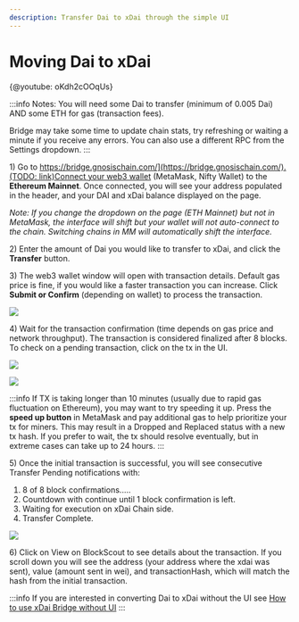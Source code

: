 ```yaml
---
description: Transfer Dai to xDai through the simple UI
---
```


# Moving Dai to xDai

{@youtube: oKdh2cOOqUs}

:::info
Notes: You will need some Dai to transfer (minimum of 0.005 Dai) AND some ETH for gas (transaction fees).

Bridge may take some time to update chain stats, try refreshing or waiting a minute if you receive any errors. You can also use a different RPC from the Settings dropdown.
:::

1\) Go to [https://bridge.gnosischain.com/](https://bridge.gnosischain.com/). (TODO: link)Connect your web3 wallet](/wallets/metamask/metamask-setup.md) (MetaMask, Nifty Wallet) to the **Ethereum Mainnet**. Once connected, you will see your address populated in the header, and your DAI and xDai balance displayed on the page.

_Note: If you change the dropdown on the page (ETH Mainnet) but not in MetaMask, the interface will shift but your wallet will not auto-connect to the chain. Switching chains in MM will automatically shift the interface._

2\) Enter the amount of Dai you would like to transfer to xDai, and click the **Transfer** button.

3\) The web3 wallet window will open with transaction details. Default gas price is fine, if you would like a faster transaction you can increase. Click **Submit or Confirm** (depending on wallet) to process the transaction.

![](/img/bridges/xdai/confirm.png)

4\) Wait for the transaction confirmation (time depends on gas price and network throughput). The transaction is considered finalized after 8 blocks. To check on a pending transaction, click on the tx in the UI.

![](/img/bridges/xdai/etherscan1.png)

![](/img/bridges/xdai/etherscan2.png)

:::info
If TX is taking longer than 10 minutes (usually due to rapid gas fluctuation on Ethereum), you may want to try speeding it up. Press the **speed up button** in MetaMask and pay additional gas to help prioritize your tx for miners. This may result in a Dropped and Replaced status with a new tx hash. If you prefer to wait, the tx should resolve eventually, but in extreme cases can take up to 24 hours.
:::

5\) Once the initial transaction is successful, you will see consecutive Transfer Pending notifications with:

1. 8 of 8 block confirmations.....
2. Countdown with continue until 1 block confirmation is left.
3. Waiting for execution on xDai Chain side.
4. Transfer Complete.

![](/img/bridges/xdai/tx-order.png)

6\) Click on View on BlockScout to see details about the transaction. If you scroll down you will see the address (your address where the xdai was sent), value (amount sent in wei), and transactionHash, which will match the hash from the initial transaction.

:::info
If you are interested in converting Dai to xDai without the UI see [How to use xDai Bridge without UI](/bridges/xdai/use/without-ui)
:::